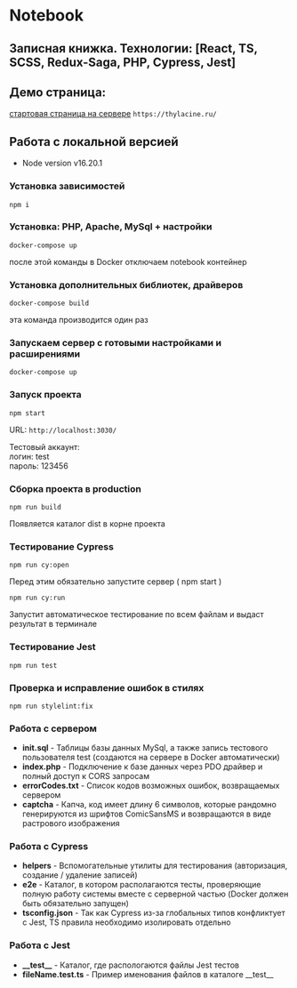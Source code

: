 # Notebook

## Записная книжка. Технологии: [React, TS, SCSS, Redux-Saga, PHP, Cypress, Jest]

## Демо страница:

[стартовая страница на сервере](https://thylacine.ru/) `https://thylacine.ru/`

## Работа с локальной версией

- Node version v16.20.1

### Установка зависимостей

```commandline
npm i
```

### Установка: PHP, Apache, MySql + настройки

```commandline
docker-compose up
```

после этой команды в Docker отключаем notebook контейнер

### Установка дополнительных библиотек, драйверов

```commandline
docker-compose build
```

эта команда производится один раз

### Запускаем сервер с готовыми настройками и расширениями

```commandline
docker-compose up
```

### Запуск проекта

```commandline
npm start
```

URL: `http://localhost:3030/`

Тестовый аккаунт:  
логин: test  
пароль: 123456

### Сборка проекта в production

```commandline
npm run build
```

Появляется каталог dist в корне проекта

### Тестирование Cypress

```commandline
npm run cy:open
```

Перед этим обязательно запустите сервер ( npm start )

```commandline
npm run cy:run
```

Запустит автоматическое тестирование по всем файлам и выдаст результат в терминале

### Тестирование Jest

```commandline
npm run test
```

### Проверка и исправление ошибок в стилях

```commandline
npm run stylelint:fix
```

### Работа с сервером

- **init.sql** - Таблицы базы данных MySql, а также запись тестового пользователя test (создаются на сервере в Docker автоматически)
- **index.php** - Подключение к базе данных через PDO драйвер и полный доступ к CORS запросам
- **errorCodes.txt** - Список кодов возможных ошибок, возвращаемых сервером
- **captcha** - Капча, код имеет длину 6 символов, которые рандомно генерируются из шрифтов ComicSansMS и возвращаются в виде растрового изображения

### Работа с Cypress

- **helpers** - Вспомогательные утилиты для тестирования (авторизация, создание / удаление записей)
- **e2e** - Каталог, в котором располагаются тесты, проверяющие полную работу системы вместе с серверной частью (Docker должен быть обязательно запущен)
- **tsconfig.json** - Так как Cypress из-за глобальных типов конфликтует с Jest, TS правила необходимо изолировать отдельно

### Работа с Jest

- **\_\_test\_\_** - Каталог, где распологаются файлы Jest тестов
- **fileName.test.ts** - Пример именования файлов в каталоге \_\_test\_\_
